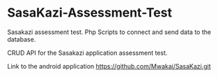 # SasaKazi-Assessment-Test
Sasakazi assessment test. Php Scripts to connect and send data to the database.

CRUD API for the Sasakazi application assessment test.

Link to the android application https://github.com/Mwakai/SasaKazi.git
